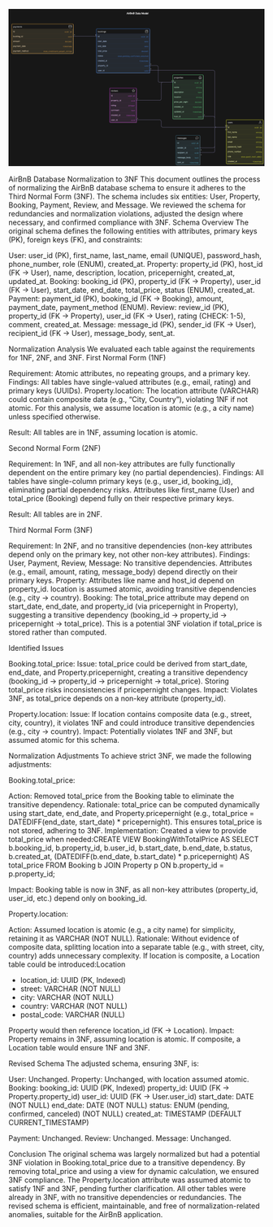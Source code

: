 ![Airbnb ERD](../images/airbnb_erd.png "Airbnb ERD")

AirBnB Database Normalization to 3NF
This document outlines the process of normalizing the AirBnB database schema to ensure it adheres to the Third Normal Form (3NF). The schema includes six entities: User, Property, Booking, Payment, Review, and Message. We reviewed the schema for redundancies and normalization violations, adjusted the design where necessary, and confirmed compliance with 3NF.
Schema Overview
The original schema defines the following entities with attributes, primary keys (PK), foreign keys (FK), and constraints:

User: user_id (PK), first_name, last_name, email (UNIQUE), password_hash, phone_number, role (ENUM), created_at.
Property: property_id (PK), host_id (FK -> User), name, description, location, pricepernight, created_at, updated_at.
Booking: booking_id (PK), property_id (FK -> Property), user_id (FK -> User), start_date, end_date, total_price, status (ENUM), created_at.
Payment: payment_id (PK), booking_id (FK -> Booking), amount, payment_date, payment_method (ENUM).
Review: review_id (PK), property_id (FK -> Property), user_id (FK -> User), rating (CHECK: 1-5), comment, created_at.
Message: message_id (PK), sender_id (FK -> User), recipient_id (FK -> User), message_body, sent_at.

Normalization Analysis
We evaluated each table against the requirements for 1NF, 2NF, and 3NF.
First Normal Form (1NF)

Requirement: Atomic attributes, no repeating groups, and a primary key.
Findings:
All tables have single-valued attributes (e.g., email, rating) and primary keys (UUIDs).
Property.location: The location attribute (VARCHAR) could contain composite data (e.g., “City, Country”), violating 1NF if not atomic. For this analysis, we assume location is atomic (e.g., a city name) unless specified otherwise.


Result: All tables are in 1NF, assuming location is atomic.

Second Normal Form (2NF)

Requirement: In 1NF, and all non-key attributes are fully functionally dependent on the entire primary key (no partial dependencies).
Findings:
All tables have single-column primary keys (e.g., user_id, booking_id), eliminating partial dependency risks.
Attributes like first_name (User) and total_price (Booking) depend fully on their respective primary keys.


Result: All tables are in 2NF.

Third Normal Form (3NF)

Requirement: In 2NF, and no transitive dependencies (non-key attributes depend only on the primary key, not other non-key attributes).
Findings:
User, Payment, Review, Message: No transitive dependencies. Attributes (e.g., email, amount, rating, message_body) depend directly on their primary keys.
Property: Attributes like name and host_id depend on property_id. location is assumed atomic, avoiding transitive dependencies (e.g., city → country).
Booking: The total_price attribute may depend on start_date, end_date, and property_id (via pricepernight in Property), suggesting a transitive dependency (booking_id → property_id → pricepernight → total_price). This is a potential 3NF violation if total_price is stored rather than computed.



Identified Issues

Booking.total_price:
Issue: total_price could be derived from start_date, end_date, and Property.pricepernight, creating a transitive dependency (booking_id → property_id → pricepernight → total_price). Storing total_price risks inconsistencies if pricepernight changes.
Impact: Violates 3NF, as total_price depends on a non-key attribute (property_id).


Property.location:
Issue: If location contains composite data (e.g., street, city, country), it violates 1NF and could introduce transitive dependencies (e.g., city → country).
Impact: Potentially violates 1NF and 3NF, but assumed atomic for this schema.



Normalization Adjustments
To achieve strict 3NF, we made the following adjustments:

Booking.total_price:

Action: Removed total_price from the Booking table to eliminate the transitive dependency.
Rationale: total_price can be computed dynamically using start_date, end_date, and Property.pricepernight (e.g., total_price = DATEDIFF(end_date, start_date) * pricepernight). This ensures total_price is not stored, adhering to 3NF.
Implementation: Created a view to provide total_price when needed:CREATE VIEW BookingWithTotalPrice AS
SELECT 
    b.booking_id,
    b.property_id,
    b.user_id,
    b.start_date,
    b.end_date,
    b.status,
    b.created_at,
    (DATEDIFF(b.end_date, b.start_date) * p.pricepernight) AS total_price
FROM Booking b
JOIN Property p ON b.property_id = p.property_id;


Impact: Booking table is now in 3NF, as all non-key attributes (property_id, user_id, etc.) depend only on booking_id.


Property.location:

Action: Assumed location is atomic (e.g., a city name) for simplicity, retaining it as VARCHAR (NOT NULL).
Rationale: Without evidence of composite data, splitting location into a separate table (e.g., with street, city, country) adds unnecessary complexity. If location is composite, a Location table could be introduced:Location
- location_id: UUID (PK, Indexed)
- street: VARCHAR (NOT NULL)
- city: VARCHAR (NOT NULL)
- country: VARCHAR (NOT NULL)
- postal_code: VARCHAR (NULL)

Property would then reference location_id (FK -> Location).
Impact: Property remains in 3NF, assuming location is atomic. If composite, a Location table would ensure 1NF and 3NF.



Revised Schema
The adjusted schema, ensuring 3NF, is:

User: Unchanged.
Property: Unchanged, with location assumed atomic.
Booking:
booking_id: UUID (PK, Indexed)
property_id: UUID (FK -> Property.property_id)
user_id: UUID (FK -> User.user_id)
start_date: DATE (NOT NULL)
end_date: DATE (NOT NULL)
status: ENUM (pending, confirmed, canceled) (NOT NULL)
created_at: TIMESTAMP (DEFAULT CURRENT_TIMESTAMP)


Payment: Unchanged.
Review: Unchanged.
Message: Unchanged.

Conclusion
The original schema was largely normalized but had a potential 3NF violation in Booking.total_price due to a transitive dependency. By removing total_price and using a view for dynamic calculation, we ensured 3NF compliance. The Property.location attribute was assumed atomic to satisfy 1NF and 3NF, pending further clarification. All other tables were already in 3NF, with no transitive dependencies or redundancies. The revised schema is efficient, maintainable, and free of normalization-related anomalies, suitable for the AirBnB application.
